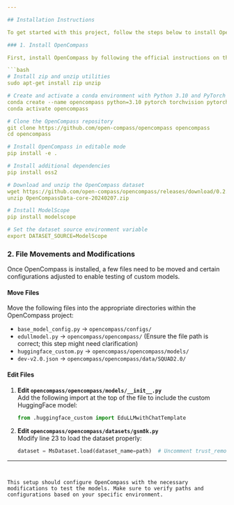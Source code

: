 ```yaml
---

## Installation Instructions

To get started with this project, follow the steps below to install OpenCompass and set up the necessary files for testing custom models.

### 1. Install OpenCompass

First, install OpenCompass by following the official instructions on their GitHub page (https://github.com/open-compass/opencompass). Below is a guide to help you:

```bash
# Install zip and unzip utilities
sudo apt-get install zip unzip

# Create and activate a conda environment with Python 3.10 and PyTorch
conda create --name opencompass python=3.10 pytorch torchvision pytorch-cuda -c nvidia -c pytorch -y
conda activate opencompass

# Clone the OpenCompass repository
git clone https://github.com/open-compass/opencompass opencompass
cd opencompass

# Install OpenCompass in editable mode
pip install -e .

# Install additional dependencies
pip install oss2

# Download and unzip the OpenCompass dataset
wget https://github.com/open-compass/opencompass/releases/download/0.2.2.rc1/OpenCompassData-core-20240207.zip
unzip OpenCompassData-core-20240207.zip

# Install ModelScope
pip install modelscope

# Set the dataset source environment variable
export DATASET_SOURCE=ModelScope
```

### 2. File Movements and Modifications

Once OpenCompass is installed, a few files need to be moved and certain configurations adjusted to enable testing of custom models.

#### Move Files

Move the following files into the appropriate directories within the OpenCompass project:

- `base_model_config.py` → `opencompass/configs/`
- `edullmodel.py` → `opencompass/opencompass/`  (Ensure the file path is correct; this step might need clarification)
- `huggingface_custom.py` → `opencompass/opencompass/models/`
- `dev-v2.0.json` → `opencompass/opencompass/data/SQUAD2.0/`

#### Edit Files

1. **Edit `opencompass/opencompass/models/__init__.py`**  
   Add the following import at the top of the file to include the custom HuggingFace model:

   ```python
   from .huggingface_custom import EduLLMwithChatTemplate
   ```

2. **Edit `opencompass/opencompass/datasets/gsm8k.py`**  
   Modify line 23 to load the dataset properly:

   ```python
   dataset = MsDataset.load(dataset_name=path)  # Uncomment trust_remote_code if needed
   ```

---
```


This setup should configure OpenCompass with the necessary modifications to test the models. Make sure to verify paths and configurations based on your specific environment.